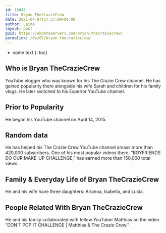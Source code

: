 ```yaml
---
id: 16043
title: Bryan TheCrazieCrew
date: 2021-04-07T17:37:00+00:00
author: Laima
layout: post
guid: https://ukdataservers.com/bryan-thecraziecrew/
permalink: /04/07/bryan-thecraziecrew/
---
```


* some text
{: toc}


## Who is Bryan TheCrazieCrew
                  
                  
                  
YouTube vlogger who was known for his The Crazie Crew channel. He has gained popularity there alongside his wife Sarah and children for his family vlogs. He later switched to his Experior YouTube channel.
                  
              
            
              
            
                
                
                
## Prior to Popularity
                  
                  
                  
He began his YouTube channel on April 14, 2015. 
                  
              
            
              
            
                
                
                
## Random data
                  
                  
                  
He has helped his The Crazie Crew YouTube channel amass more than 420,000 subscribers. One of his most popular videos there, &#8220;BOYFRIENDS DO OUR MAKE-UP CHALLENGE,&#8221; has earned more than 150,000 total views. 
                  
              
            
              
            
                
                
                
## Family & Everyday Life of Bryan TheCrazieCrew
                  
                  
                  
He and his wife have three daughters: Arianna, Isabella, and Lucia. 
                  
              
            
              
            
                
                
                
## People Related With Bryan TheCrazieCrew
                  
                  
                  
He and his family collaborated with fellow YouTuber Matthias on the video &#8220;DON&#8217;T POP IT CHALLENGE | Matthias & The Crazie Crew.&#8221; 
                  
              
            
              
            
                
              
            
              
              
            
            
              
            
          
          
          